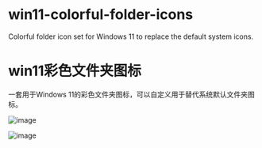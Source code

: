 # win11-colorful-folder-icons
Colorful folder icon set for Windows 11 to replace the default system icons.

# win11彩色文件夹图标
一套用于Windows 11的彩色文件夹图标，可以自定义用于替代系统默认文件夹图标。

![image](https://github.com/user-attachments/assets/bf83df59-deef-4d8b-a769-82722cc3cb88)

![image](https://github.com/user-attachments/assets/60e8895a-7113-4e9b-8d86-e39b2adab191)
